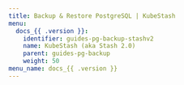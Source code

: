 ```yaml
---
title: Backup & Restore PostgreSQL | KubeStash
menu:
  docs_{{ .version }}:
    identifier: guides-pg-backup-stashv2
    name: KubeStash (aka Stash 2.0)
    parent: guides-pg-backup
    weight: 50
menu_name: docs_{{ .version }}
---
```


